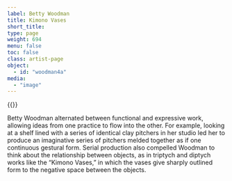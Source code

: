 ```yaml
---
label: Betty Woodman
title: Kimono Vases
short_title:
type: page
weight: 694
menu: false
toc: false
class: artist-page
object:
  - id: "woodman4a"
media:
  - "image"
---
```

{{<q-figure id="woodman4a">}} 

Betty Woodman alternated between functional and expressive work, allowing ideas from one practice to flow into the other. For example, looking at a shelf lined with a series of identical clay pitchers in her studio led her to produce an imaginative series of pitchers melded together as if one continuous gestural form. Serial production also compelled Woodman to think about the relationship between objects, as in triptych and diptych works like the “Kimono Vases,” in which the vases give sharply outlined form to the negative space between the objects.
